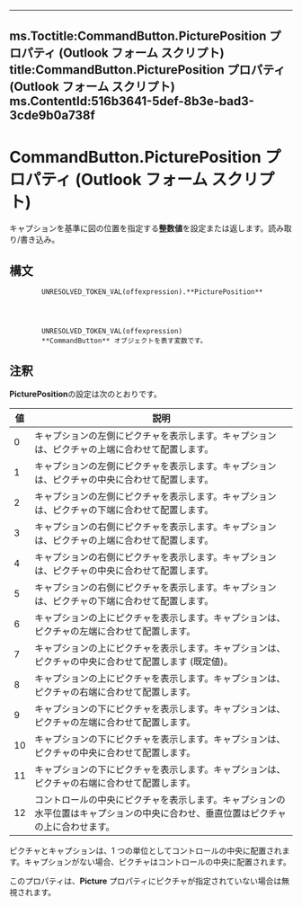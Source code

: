 

---
ms.Toctitle:CommandButton.PicturePosition プロパティ (Outlook フォーム スクリプト)
title:CommandButton.PicturePosition プロパティ (Outlook フォーム スクリプト)
ms.ContentId:516b3641-5def-8b3e-bad3-3cde9b0a738f
---
# CommandButton.PicturePosition プロパティ (Outlook フォーム スクリプト)




キャプションを基準に図の位置を指定する**整数値**を設定または返します。読み取り/書き込み。

## 構文

            UNRESOLVED_TOKEN_VAL(offexpression).**PicturePosition**




            UNRESOLVED_TOKEN_VAL(offexpression)
            **CommandButton** オブジェクトを表す変数です。



## 注釈
**PicturePosition**の設定は次のとおりです。

|**値**|**説明**|
|---|---|
|0|キャプションの左側にピクチャを表示します。キャプションは、ピクチャの上端に合わせて配置します。|
|1|キャプションの左側にピクチャを表示します。キャプションは、ピクチャの中央に合わせて配置します。|
|2|キャプションの左側にピクチャを表示します。キャプションは、ピクチャの下端に合わせて配置します。|
|3|キャプションの右側にピクチャを表示します。キャプションは、ピクチャの上端に合わせて配置します。|
|4|キャプションの右側にピクチャを表示します。キャプションは、ピクチャの中央に合わせて配置します。|
|5|キャプションの右側にピクチャを表示します。キャプションは、ピクチャの下端に合わせて配置します。|
|6|キャプションの上にピクチャを表示します。キャプションは、ピクチャの左端に合わせて配置します。|
|7|キャプションの上にピクチャを表示します。キャプションは、ピクチャの中央に合わせて配置します (既定値)。|
|8|キャプションの上にピクチャを表示します。キャプションは、ピクチャの右端に合わせて配置します。|
|9|キャプションの下にピクチャを表示します。キャプションは、ピクチャの左端に合わせて配置します。|
|10|キャプションの下にピクチャを表示します。キャプションは、ピクチャの中央に合わせて配置します。|
|11|キャプションの下にピクチャを表示します。キャプションは、ピクチャの右端に合わせて配置します。|
|12|コントロールの中央にピクチャを表示します。キャプションの水平位置はキャプションの中央に合わせ、垂直位置はピクチャの上に合わせます。|



ピクチャとキャプションは、1 つの単位としてコントロールの中央に配置されます。キャプションがない場合、ピクチャはコントロールの中央に配置されます。



このプロパティは、**Picture** プロパティにピクチャが指定されていない場合は無視されます。




